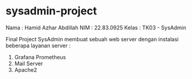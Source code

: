 # sysadmin-project
Nama  :   Hamid Azhar Abdillah
NIM   :   22.83.0925
Kelas :   TK03 - SysAdmin

Final Project SysAdmin membuat sebuah web server dengan instalasi beberapa layanan server :
1. Grafana Prometheus
2. Mail Server
3. Apache2
